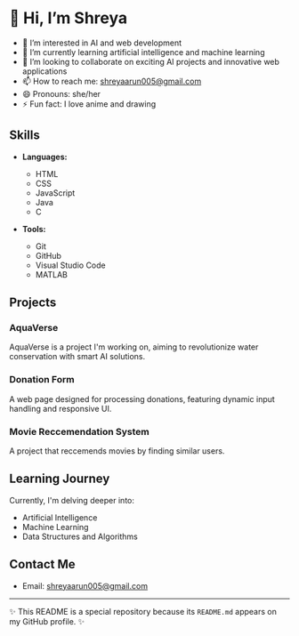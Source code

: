 # 👋 Hi, I’m Shreya 

- 👀 I’m interested in AI and web development
- 🌱 I’m currently learning artificial intelligence and machine learning
- 💞️ I’m looking to collaborate on exciting AI projects and innovative web applications
- 📫 How to reach me: shreyaarun005@gmail.com
- 😄 Pronouns: she/her
- ⚡ Fun fact: I love anime and drawing

## Skills

- **Languages:** 
  - HTML
  - CSS
  - JavaScript
  - Java
  - C

- **Tools:**
  - Git
  - GitHub
  - Visual Studio Code
  - MATLAB

## Projects

### AquaVerse
AquaVerse is a project I'm working on, aiming to revolutionize water conservation with smart AI solutions.

### Donation Form
A web page designed for processing donations, featuring dynamic input handling and responsive UI.

### Movie Reccemendation System
A project that reccemends movies by finding similar users.

## Learning Journey

Currently, I'm delving deeper into:
- Artificial Intelligence
- Machine Learning
- Data Structures and Algorithms

## Contact Me

- Email: shreyaarun005@gmail.com

---

✨ This README is a special repository because its `README.md` appears on my GitHub profile. ✨
